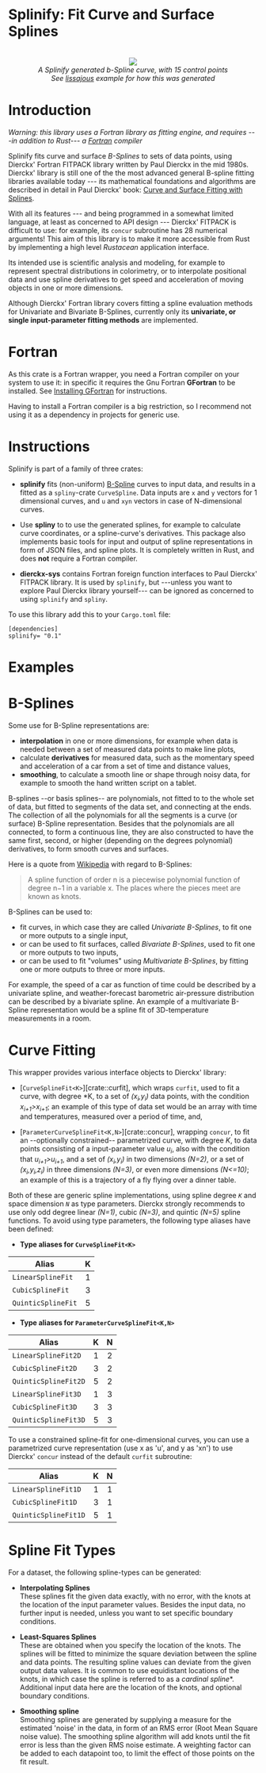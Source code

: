 
# Splinify: Fit Curve and Surface Splines
<center>
    <br>
    <img src="https://www.harbik.com/img/dierckx/lissajous.png"/>
    <br>
    <i>A Splinify generated b-Spline curve, with 15 control points</i>
    <br>
    <i>See <a href="https://github.com/harbik/splinify/tree/main/examples/lissajous">lissajous</a> example for how this was generated</i> 
</center>
  
# Introduction
    
*Warning: this library uses a Fortran library as fitting engine, and requires ---in addition to Rust--- a [Fortran](#fortran) compiler*

Splinify fits curve and surface *B-Splines* to sets of data points,
    using Dierckx' Fortran FITPACK library written by Paul Dierckx in the mid 1980s.
Dierckx' library is still one of the the most advanced general B-spline fitting libraries available today ---
    its mathematical foundations and algorithms are described in detail in Paul Dierckx' book:
[Curve and Surface Fitting with Splines](https://www.google.com/books/edition/Curve_and_Surface_Fitting_with_Splines/-RIQ3SR0sZMC?hl=en "Paul Dierckx, Curve and Surface Fitting with Splines, Oxford University Press, 1993").

With all its features --- and being programmed in a somewhat limited language, at least as concerned to API design ---
    Dierckx' FITPACK is difficult to use:
    for example, its `concur` subroutine has 28 numerical arguments!
This aim of this library is to make it more accessible from Rust by implementing a high level *Rustacean* application interface.

Its intended use is scientific analysis and modeling, for example to represent spectral distributions in colorimetry,
or to interpolate positional data and use spline derivatives to get speed and acceleration of moving objects in one or more dimensions.

Although Dierckx' Fortran library covers fitting a spline evaluation methods for Univariate and Bivariate B-Splines,
    currently only its **univariate, or single input-parameter fitting methods** are implemented.


# Fortran

As this crate is a Fortran wrapper, you need a Fortran compiler on your system to use it:
in specific it requires the Gnu Fortran **GFortran** to be installed.
See [Installing GFortran](https://fortran-lang.org/learn/os_setup/install_gfortran) for instructions.

Having to install a Fortran compiler is a big restriction, so I recommend not using it as a dependency in projects for generic use.


# Instructions

Splinify is part of a family of three crates:

- **splinify** fits (non-uniform) [B-Spline](b-splines) curves to input data,
and results in a fitted as a `spliny`-crate `CurveSpline`.
Data inputs are `x` and `y` vectors for 1 dimensional curves,
and `u` and `xyn` vectors in case of N-dimensional curves.

- Use **spliny** to to use the generated splines, for example to calculate curve coordinates, or a spline-curve's derivatives.
This package also implements basic tools for input and output of spline representations in form of JSON files, and spline plots.
It is completely written in Rust, and does **not** require a Fortran compiler. 

- **dierckx-sys** contains Fortran foreign function interfaces to Paul Dierckx' FITPACK library. 
It is used by `splinify`, but ---unless you want to explore Paul Dierckx library yourself--- can be ignored as concerned to using `splinify` and `spliny`.


To use this library add this to your `Cargo.toml` file:

```
[dependencies]
splinify= "0.1"
```

# Examples








# B-Splines

Some use for B-Spline representations are:
- **interpolation** in one or more dimensions, 
    for example when data is needed between a set of measured data points to make line plots, 
- calculate **derivatives** for measured data,
such as the momentary speed and acceleration of a car from a set of time and distance values,
- **smoothing**, to calculate a smooth line or shape through noisy data,
for example to smooth the hand written script on a tablet.

B-splines --or basis splines-- are polynomials, not fitted to to the whole set of data, but fitted to segments of the
data set, and connecting at the ends.
The collection of all the polynomials for all the segments is a curve (or surface) B-Spline representation.
Besides that the polynomials are all connected, to form a continuous line, they are also constructed to have the same
first, second, or higher (depending on the degrees polynomial) derivatives, to form smooth curves and surfaces.

Here is a quote from [Wikipedia](https://en.wikipedia.org/wiki/B-spline) with regard to B-Splines:
> A spline function of order n is a piecewise polynomial function of degree n−1 in a variable x. 
> The places where the pieces meet are known as knots. 

B-Splines can be used to:
- fit curves, in which case they are called *Univariate B-Splines*, to fit one or more outputs to a single input,
- or can be used to fit surfaces, called *Bivariate B-Splines*, used to fit one or more outputs to two inputs,
- or can be used to fit "volumes" using *Multivariate B-Splines*, by fitting one or more outputs to three or more inputs.

For example, the speed of a car as function of time could be described by a univariate spline, and weather-forecast
barometric air-pressure distribution can be described by a bivariate spline.
An example of a multivariate B-Spline representation would be a spline fit of 3D-temperature measurements in a room.




# Curve Fitting 

This wrapper provides various interface objects to Dierckx' library:

- [`CurveSplineFit<K>`][crate::curfit], which wraps `curfit`, used to fit a curve, with degree *K, to a set of
*(x<sub>i</sub>,y<sub>i</sub>)* data points, with the condition *x<sub>i+1</sub>&gt;x<sub>i+1</sub>*; an example of this
type of data set would be an array with time and temperatures, measured over a period of time, and,

- [`ParameterCurveSplineFit<K,N>`][crate::concur], wrapping `concur`, to fit an --optionally constrained-- parametrized
curve, with degree *K*, to data points consisting of a input-parameter value *u<sub>i</sub>*, also with the condition that
*u<sub>i+1</sub>&gt;u<sub>i+1</sub>*, and a set of *(x<sub>i</sub>,y<sub>i</sub>)* in two dimensions *(N=2)*, or a set of
*(x<sub>i</sub>,y<sub>i</sub>,z<sub>i</sub>)* in three dimensions *(N=3)*, or even more dimensions *(N<=10)*; an example of this
is a trajectory of a fly flying over a dinner table.

Both of these are generic spline implementations,
 using spline degree *`K`* and space dimension *`N`* as type parameters.
Dierckx strongly recommends to use only odd degree linear *(N=1)*, cubic *(N=3)*, and quintic *(N=5)* spline functions.
To avoid using type parameters, the following type aliases have been defined:

- **Type aliases for `CurveSplineFit<K>`**


|      Alias            | K |
|-----------------------|:-:|
|`LinearSplineFit`      | 1 |
|`CubicSplineFit`       | 3 |
|`QuinticSplineFit`     | 5 |



- **Type aliases for `ParameterCurveSplineFit<K,N>`**

|          Alias        | K | N |
|-----------------------|:-:|:-:|
| `LinearSplineFit2D`   | 1 | 2 |
| `CubicSplineFit2D`    | 3 | 2 |
| `QuinticSplineFit2D`  | 5 | 2 |
| `LinearSplineFit3D`   | 1 | 3 |
| `CubicSplineFit3D`    | 3 | 3 |
| `QuinticSplineFit3D`  | 5 | 3 |

To use a constrained spline-fit for one-dimensional curves,
 you can use a parametrized curve representation (use x as 'u', and y as 'xn') to use Dierckx' `concur` instead of
 the default `curfit` subroutine:

|      Alias            | K | N |
|-----------------------|:-:|:-:|
|`LinearSplineFit1D`    | 1 | 1 |
|`CubicSplineFit1D`     | 3 | 1 |
|`QuinticSplineFit1D`   | 5 | 1 |




# Spline Fit Types

For a dataset, the following spline-types can be generated:

- **Interpolating Splines**   
These splines fit the given data exactly, with no error, with the knots at the location of the input parameter values.
Besides the input data, no further input is needed, unless you want to set specific boundary conditions.

- **Least-Squares Splines**  
These are obtained when you specify the location of the knots. 
The splines will be fitted to minimize the square deviation between the spline and data points.
The resulting spline values can deviate from the given output data values.
It is common to use equidistant locations of the knots, in which case the spline is referred to as a *cardinal spline**.
Additional input data here are the location of the knots, and optional boundary conditions.

- **Smoothing spline**   
Smoothing splines are generated by supplying a measure for the estimated 'noise' in the data, in form of an RMS error (Root Mean Square noise value).
The smoothing spline algorithm will add knots until the fit error is less than the given RMS noise estimate.
A weighting factor can be added to each datapoint too, to limit the effect of those points on the fit result.





